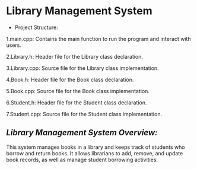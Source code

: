 # Library Management System

- Project Structure:

  
1.main.cpp: Contains the main function to run the program and interact with users.  

2.Library.h: Header file for the Library class declaration.  

3.Library.cpp: Source file for the Library class implementation.
   
4.Book.h: Header file for the Book class declaration.  

5.Book.cpp: Source file for the Book class implementation.  

6.Student.h: Header file for the Student class declaration.  

7.Student.cpp: Source file for the Student class implementation.  

  
## *Library Management System Overview:*

  
This system manages books in a library and keeps track of students who borrow and return books. It allows librarians to add, remove, and update book records, as well as manage student borrowing activities.
